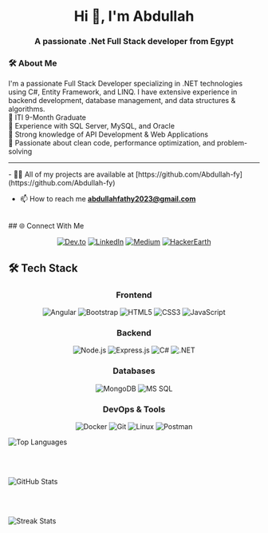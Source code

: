 <h1 align="center">Hi 👋, I'm Abdullah</h1>
<h3 align="center">A passionate .Net Full Stack developer from Egypt</h3>

<h3>🛠 About Me</h3>
I'm a passionate Full Stack Developer specializing in .NET technologies using C#, Entity Framework, and LINQ. I have extensive experience in backend development, database management, and data structures & algorithms.
<br>
🔹 ITI 9-Month Graduate<br>
🔹 Experience with SQL Server, MySQL, and Oracle<br>
🔹 Strong knowledge of API Development & Web Applications<br>
🔹 Passionate about clean code, performance optimization, and problem-solving<br>

<hr>
- 👨‍💻 All of my projects are available at [https://github.com/Abdullah-fy](https://github.com/Abdullah-fy)

- 📫 How to reach me **abdullahfathy2023@gmail.com**
<br>
## 🌐 Connect With Me

<div align="center">

[![Dev.to](https://img.shields.io/badge/dev.to-0A0A0A?style=for-the-badge&logo=dev.to&logoColor=white)](https://dev.to/abdullah-fy)
[![LinkedIn](https://img.shields.io/badge/LinkedIn-0077B5?style=for-the-badge&logo=linkedin&logoColor=white)](https://www.linkedin.com/in/abdullahfathy2023/)
[![Medium](https://img.shields.io/badge/Medium-12100E?style=for-the-badge&logo=medium&logoColor=white)](https://medium.com/@abdullah_fathy)
[![HackerEarth](https://img.shields.io/badge/HackerEarth-2C3454?style=for-the-badge&logo=HackerEarth&logoColor=white)](https://www.hackerearth.com/@abdullahfathy201)

</div>

## 🛠️ Tech Stack

<div align="center">

### Frontend
![Angular](https://img.shields.io/badge/Angular-DD0031?style=for-the-badge&logo=angular&logoColor=white)
![Bootstrap](https://img.shields.io/badge/Bootstrap-563D7C?style=for-the-badge&logo=bootstrap&logoColor=white)
![HTML5](https://img.shields.io/badge/HTML5-E34F26?style=for-the-badge&logo=html5&logoColor=white)
![CSS3](https://img.shields.io/badge/CSS3-1572B6?style=for-the-badge&logo=css3&logoColor=white)
![JavaScript](https://img.shields.io/badge/JavaScript-F7DF1E?style=for-the-badge&logo=javascript&logoColor=black)

### Backend
![Node.js](https://img.shields.io/badge/Node.js-339933?style=for-the-badge&logo=nodedotjs&logoColor=white)
![Express.js](https://img.shields.io/badge/Express.js-000000?style=for-the-badge&logo=express&logoColor=white)
![C#](https://img.shields.io/badge/C%23-239120?style=for-the-badge&logo=c-sharp&logoColor=white)
![.NET](https://img.shields.io/badge/.NET-512BD4?style=for-the-badge&logo=dotnet&logoColor=white)

### Databases
![MongoDB](https://img.shields.io/badge/MongoDB-47A248?style=for-the-badge&logo=mongodb&logoColor=white)
![MS SQL](https://img.shields.io/badge/Microsoft%20SQL%20Server-CC2927?style=for-the-badge&logo=microsoft-sql-server&logoColor=white)

### DevOps & Tools
![Docker](https://img.shields.io/badge/Docker-2496ED?style=for-the-badge&logo=docker&logoColor=white)
![Git](https://img.shields.io/badge/Git-F05032?style=for-the-badge&logo=git&logoColor=white)
![Linux](https://img.shields.io/badge/Linux-FCC624?style=for-the-badge&logo=linux&logoColor=black)
![Postman](https://img.shields.io/badge/Postman-FF6C37?style=for-the-badge&logo=postman&logoColor=white)

</div>
  
  <!-- Most Used Languages -->
  <img align="center" src="https://github-readme-stats.vercel.app/api/top-langs/?username=abdullah-fy&layout=compact&theme=radical&hide_border=true&langs_count=8" alt="Top Languages" />
  
  <br/><br/>
  
  <!-- GitHub Stats -->
  <img align="center" src="https://github-readme-stats.vercel.app/api?username=abdullah-fy&show_icons=true&theme=radical&hide_border=true&include_all_commits=true&count_private=true" alt="GitHub Stats" />
  
  <br/><br/>
  
  <!-- Streak Stats -->
  <img align="center" src="https://github-readme-streak-stats.herokuapp.com/?user=abdullah-fy&theme=radical&hide_border=true&date_format=M%20j%5B%2C%20Y%5D" alt="Streak Stats" />
  
</div>

